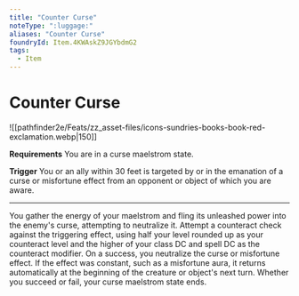 ```yaml
---
title: "Counter Curse"
noteType: ":luggage:"
aliases: "Counter Curse"
foundryId: Item.4KWAskZ9JGYbdmG2
tags:
  - Item
---
```


# Counter Curse
![[pathfinder2e/Feats/zz_asset-files/icons-sundries-books-book-red-exclamation.webp|150]]

**Requirements** You are in a curse maelstrom state.

**Trigger** You or an ally within 30 feet is targeted by or in the emanation of a curse or misfortune effect from an opponent or object of which you are aware.

* * *

You gather the energy of your maelstrom and fling its unleashed power into the enemy's curse, attempting to neutralize it. Attempt a counteract check against the triggering effect, using half your level rounded up as your counteract level and the higher of your class DC and spell DC as the counteract modifier. On a success, you neutralize the curse or misfortune effect. If the effect was constant, such as a misfortune aura, it returns automatically at the beginning of the creature or object's next turn. Whether you succeed or fail, your curse maelstrom state ends.
